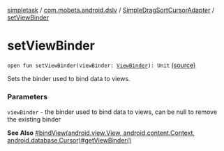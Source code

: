 [simpletask](../../index.md) / [com.mobeta.android.dslv](../index.md) / [SimpleDragSortCursorAdapter](index.md) / [setViewBinder](.)

# setViewBinder

`open fun setViewBinder(viewBinder: `[`ViewBinder`](-view-binder/index.md)`): Unit` [(source)](https://github.com/mpcjanssen/simpletask-android/blob/master/src/main/java/com/mobeta/android/dslv/SimpleDragSortCursorAdapter.java#L198)

Sets the binder used to bind data to views.

### Parameters

`viewBinder` - the binder used to bind data to views, can be null to remove the existing binder

**See Also**
[#bindView(android.view.View, android.content.Context, android.database.Cursor)](#)[#getViewBinder()](get-view-binder.md)

